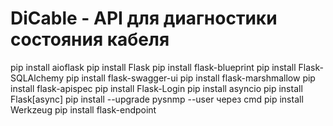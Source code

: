 # DiCable - API для диагностики состояния кабеля

pip install aioflask
pip install Flask
pip install flask-blueprint
pip install Flask-SQLAlchemy
pip install flask-swagger-ui
pip install flask-marshmallow
pip install flask-apispec
pip install Flask-Login
pip install asyncio
pip install Flask[async]
pip install --upgrade pysnmp --user через cmd
pip install Werkzeug
pip install flask-endpoint
